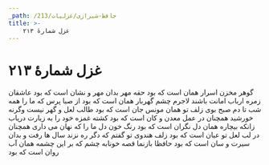 ```yaml
---
_path: /حافظ-شیرازی/غزلیات/213
title: >-
    غزل شمارهٔ ۲۱۳
---
```

# غزل شمارهٔ ۲۱۳

گوهر مخزن اسرار همان است که بود
حقه مهر بدان مهر و نشان است که بود
عاشقان زمره ارباب امانت باشند
لاجرم چشم گهربار همان است که بود
از صبا پرس که ما را همه شب تا دم صبح
بوی زلف تو همان مونس جان است که بود
طالب لعل و گهر نیست وگرنه خورشید
همچنان در عمل معدن و کان است که بود
کشته غمزه خود را به زیارت دریاب
زانکه بیچاره همان دل نگران است که بود
رنگ خون دل ما را که نهان می داری
همچنان در لب لعل تو عیان است که بود
زلف هندوی تو گفتم که دگر ره نزند
سال ها رفت و بدان سیرت و سان است که بود
حافظا بازنما قصه خونابه چشم
که بر این چشمه همان آب روان است که بود
